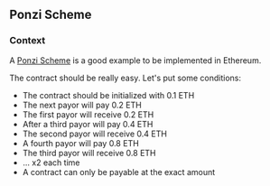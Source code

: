 ## Ponzi Scheme

### Context

A [Ponzi Scheme](https://en.wikipedia.org/wiki/Ponzi_scheme) is a good example to be implemented in Ethereum.

The contract should be really easy. Let's put some conditions:

- The contract should be initialized with 0.1 ETH
- The next payor will pay 0.2 ETH
- The first payor will receive 0.2 ETH
- After a third payor will pay 0.4 ETH
- The second payor will receive 0.4 ETH
- A fourth payor will pay 0.8 ETH
- The third payor will receive 0.8 ETH
- ... x2 each time
- A contract can only be payable at the exact amount